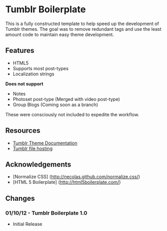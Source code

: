 # Tumblr Boilerplate

This is a fully constructed template to help speed up the development of Tumblr themes. The goal was to remove redundant tags and use the least amount code to maintain easy theme development.

## Features 


* HTML5
* Supports most post-types
* Localization strings

__Does not support__

* Notes
* Photoset post-type (Merged with video post-type)
* Group Blogs (Coming soon as a branch)

These were consciously not included to expedite the workflow.

## Resources

* [Tumblr Theme Documentation](http://www.tumblr.com/docs/en/custom_themes)
* [Tumblr file hosting](http://www.tumblr.com/themes/upload_static_file)

## Acknowledgements

* [Normalize CSS] (http://necolas.github.com/normalize.css/)
* [HTML 5 Boilerplate] (http://html5boilerplate.com/)


## Changes 

### 01/10/12 - Tumblr Boilerplate 1.0

- Initial Release